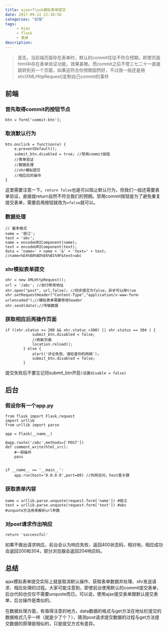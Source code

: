 ```yaml
---
title: ajax+flask模拟表单提交
date: 2017-09-22 22:30:58
categories: "前端"
tags:
     - Ajax
     - flask
     - 表单
description:
---
```


> 首先，当前端页面存在表单时，默认的commit往往不符合预期。即使页面html中存在表单验证功能，效果甚微。而commit之后不管三七二十一直接跳转到另一个页面，如果这符合你预期固然好，不过我一般还是用xhr(XMLHttpRequest)定制自己commit的事件
<!--more-->

## 前端
### 首先取得commit的按钮节点
```
btn = form['commit-btn'];
```
### 取消默认行为
```
btn.onclick = function(e) {
    e.preventDefault();
    submit_btn.disabled = true; //禁用commit按钮
    //表单验证
    //数据处理
    //xhr模拟提交
    //相应后的操作
}
```
这里需要注意一下。`return false`也是可以阻止默认行为，但我们一般还需要表单验证，直接就return自然不符合我们的预期。禁用commit按钮是为了避免重复提交表单，需要启用按钮就改为`=false`就可以。

### 数据处理
```
// 基本格式
name = '丽江';
text = 'abc';
name = encodeURIComponent(name);
text = encodeURIComponent(text);
data = 'name=' + name + '&' + 'text=' + text;
//name=%E4%B8%BD%E6%B1%9F&text=abc
```

### xhr模拟表单提交
```
xhr = new XMLHttpRequest();
url = '/abc'; //自行修改地址
xhr.open("post", url,false); //同步提交为false，异步可以用true
xhr.setRequestHeader("Content-Type","application/x-www-form-urlencoded");//模拟表单需要修改header
xhr.send(data);//传输数据
```
### 获取相应后再操作页面
```
if ((xhr.status >= 200 && xhr.status <300) || xhr.status == 304 ) {
            submit_btn.disabled = false;
            //刷新页面
            location.reload();
        } else {
            alert('评论失败，请检查你的网络');
            submit_btn.disabled = false;
        }
```
提交失败后不要忘记将submit_btn开启`(设置disable = false)`

## 后台
### 假设你有一个app.py
```
from flask import Flask,request
import urllib
from urllib import parse

app = Flask(__name__)

@app.route('/abc',methods=['POST'])
def comment_write(html_src):
    #一顿操作
    pass


if __name__ == '__main__':
    app.run(host='0.0.0.0',port=80) //外网访问，host是关键
```
### 获取表单内容
```
name = urllib.parse.unquote(request.form['name']) #丽江
text = urllib.parse.unquote(request.form['text']) #abc
#unquote方法用来解析url参数
```
### 对post请求作出响应
```
return 'successful'
```
如果不做出请求响应，前台会认为响应失败，返回400状态码，相对地，相应成功会返回200和304，部分浏览器会返回204响应码。

## 总结
ajax模拟表单提交实际上就是取消默认操作、获取表单数据并处理、xhr发送请求、相应处理的过程。大家可能注意到，即使前台使用默认的commit提交表单，后台代码也仅仅不需要unquote而已。可以说，使用ajax提交表单跟默认提交表单，后台操作是类似的。

在数据处理方面，有值得注意的地方。data数据的格式与get方法在地址栏提交的数据格式几乎一样（就是少了个？），猜测post请求提交数据的过程与get方法提交数据的原理是相似的，只是提交方式有差异。
